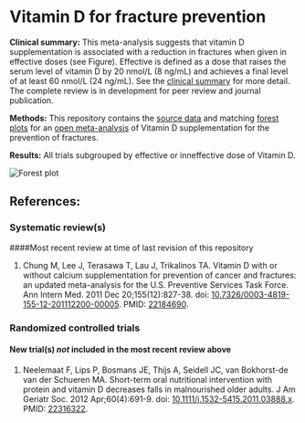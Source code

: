 Vitamin D for fracture prevention
=================================

**Clinical summary:** This meta-analysis suggests that vitamin D supplementation is associated with a reduction in fractures when given in effective doses (see Figure). Effective is defined as a dose that raises the serum level of vitamin D by 20 nmol/L (8 ng/mL) and achieves a final level of at least 60 nmol/L (24 ng/mL). See the [clinical summary](https://github.com/openMetaAnalysis/Vitamin-D-for-fracture-prevention/wiki/Clinical-summary) for more detail. The complete review is in development for peer review and journal publication.

**Methods:** This repository contains the [source data](https://github.com/openMetaAnalysis/Vitamin-D-for-fracture-prevention/tree/master/data) and matching [forest plots](https://github.com/openMetaAnalysis/Vitamin-D-for-fracture-prevention/tree/master/forest%20plots) for an [open  meta-analysis](https://public.opencpu.org/ocpu/github/openMetaAnalysis/home/www/) of Vitamin D supplementation for the prevention of fractures.

**Results:**  All trials subgrouped by effective or inneffective dose of Vitamin D. 

![Forest plot](https://raw.github.com/openMetaAnalysis/Vitamin-D-for-fracture-prevention/master/forest%20plots/all%20trials.png "Principle results")

References:
----------------------------------
### Systematic review(s)
####Most recent review at time of last revision of this repository
1. Chung M, Lee J, Terasawa T, Lau J, Trikalinos TA. Vitamin D with or without calcium supplementation for prevention of cancer and fractures: an updated meta-analysis for the U.S. Preventive Services Task Force. Ann Intern Med. 2011 Dec 20;155(12):827-38. doi: [10.7326/0003-4819-155-12-201112200-00005](http://dx.doi.org/10.7326/0003-4819-155-12-201112200-00005). PMID: [22184690](http://pubmed.gov/22184690).

### Randomized controlled trials
#### New trial(s) *not* included in the most recent review above
1. Neelemaat F, Lips P, Bosmans JE, Thijs A, Seidell JC, van Bokhorst-de van der Schueren MA. Short-term oral nutritional intervention with protein and vitamin D decreases falls in malnourished older adults. J Am Geriatr Soc. 2012 Apr;60(4):691-9. doi: [10.1111/j.1532-5415.2011.03888.x](http://dx.doi.org/10.1111/j.1532-5415.2011.03888.x). PMID: [22316322](http://pubmed.gov/22316322).

